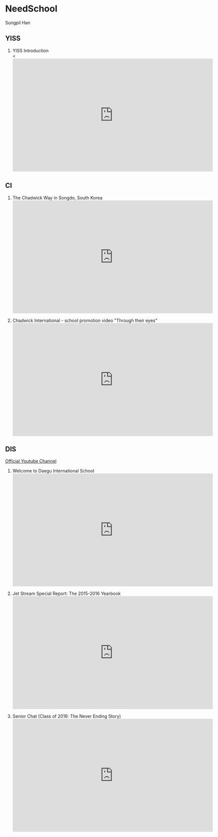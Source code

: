 # NeedSchool
Sungpil Han  
  





## YISS
1. YISS Introduction
<br><<iframe src="https://player.vimeo.com/video/36381862" width="640" height="360" frameborder="0" webkitallowfullscreen mozallowfullscreen allowfullscreen></iframe>

## CI 
1. The Chadwick Way in Songdo, South Korea
<br><iframe width="640" height="360" src="https://www.youtube.com/embed/zBeUmAeEeZE" frameborder="0" allowfullscreen></iframe>

1. Chadwick International - school promotion video "Through their eyes" 
<br><iframe width="640" height="360" src="https://www.youtube.com/embed/zDzhQHFKbqM" frameborder="0" allowfullscreen></iframe>

## DIS 

[Official Youtube Channel](https://www.youtube.com/channel/UCKTaTJz_KW_AWJeER5wK0mA/featured)

1. Welcome to Daegu International School
<br><iframe width="640" height="360" src="https://www.youtube.com/embed/C4OHPtEa0KY" frameborder="0" allowfullscreen></iframe>

1. Jet Stream Special Report: The 2015-2016 Yearbook
<br><iframe width="640" height="360" src="https://www.youtube.com/embed/4j6lK0kbVys" frameborder="0" allowfullscreen></iframe>

1. Senior Chat (Class of 2016: The Never Ending Story)
<br><iframe width="640" height="360" src="https://www.youtube.com/embed/ZlJpTRdcCYk" frameborder="0" allowfullscreen></iframe>

